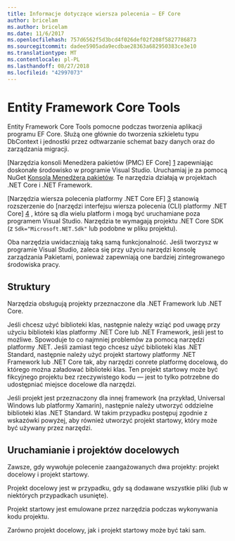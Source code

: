 ```yaml
---
title: Informacje dotyczące wiersza polecenia — EF Core
author: bricelam
ms.author: bricelam
ms.date: 11/6/2017
ms.openlocfilehash: 757d6562f5d3bcd4f026def02f208f5827786873
ms.sourcegitcommit: dadee5905ada9ecdbae28363a682950383ce3e10
ms.translationtype: MT
ms.contentlocale: pl-PL
ms.lasthandoff: 08/27/2018
ms.locfileid: "42997073"
---
```

<a name="entity-framework-core-tools"></a>Entity Framework Core Tools
===========================
Entity Framework Core Tools pomocne podczas tworzenia aplikacji programu EF Core. Służą one głównie do tworzenia szkieletu typu DbContext i jednostki przez odtwarzanie schemat bazy danych oraz do zarządzania migracji.

[Narzędzia konsoli Menedżera pakietów (PMC) EF Core] [ 1] zapewniając doskonałe środowisko w programie Visual Studio. Uruchamiaj je za pomocą NuGet [Konsola Menedżera pakietów][2]. Te narzędzia działają w projektach .NET Core i .NET Framework.

[Narzędzia wiersza polecenia platformy .NET Core EF] [ 3] stanowią rozszerzenie do [narzędzi interfejsu wiersza polecenia (CLI) platformy .NET Core] [ 4] , które są dla wielu platform i mogą być uruchamiane poza programem Visual Studio. Narzędzia te wymagają projektu .NET Core SDK (z `Sdk="Microsoft.NET.Sdk"` lub podobne w pliku projektu).

Oba narzędzia uwidaczniają taką samą funkcjonalność. Jeśli tworzysz w programie Visual Studio, zaleca się przy użyciu narzędzi konsolę zarządzania Pakietami, ponieważ zapewniają one bardziej zintegrowanego środowiska pracy.

<a name="frameworks"></a>Struktury
----------
Narzędzia obsługują projekty przeznaczone dla .NET Framework lub .NET Core.

Jeśli chcesz użyć biblioteki klas, następnie należy wziąć pod uwagę przy użyciu biblioteki klas platformy .NET Core lub .NET Framework, jeśli jest to możliwe. Spowoduje to co najmniej problemów za pomocą narzędzi platformy .NET. Jeśli zamiast tego chcesz użyć biblioteki klas .NET Standard, następnie należy użyć projekt startowy platformy .NET Framework lub .NET Core tak, aby narzędzi conrete platformę docelową, do którego można załadować biblioteki klas. Ten projekt startowy może być fikcyjnego projektu bez rzeczywistego kodu — jest to tylko potrzebne do udostępniać miejsce docelowe dla narzędzi.

Jeśli projekt jest przeznaczony dla innej framework (na przykład, Universal Windows lub platformy Xamarin), następnie należy utworzyć oddzielne biblioteki klas .NET Standard. W takim przypadku postępuj zgodnie z wskazówki powyżej, aby również utworzyć projekt startowy, który może być używany przez narzędzi.

<a name="startup-and-target-projects"></a>Uruchamianie i projektów docelowych
---------------------------
Zawsze, gdy wywołuje polecenie zaangażowanych dwa projekty: projekt docelowy i projekt startowy.

Projekt docelowy jest w przypadku, gdy są dodawane wszystkie pliki (lub w niektórych przypadkach usunięte).

Projekt startowy jest emulowane przez narzędzia podczas wykonywania kodu projektu.

Zarówno projekt docelowy, jak i projekt startowy może być taki sam.


  [1]: powershell.md
  [2]: https://docs.microsoft.com/nuget/tools/package-manager-console
  [3]: dotnet.md
  [4]: https://docs.microsoft.com/dotnet/core/tools/
